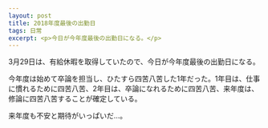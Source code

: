 ```yaml
---
layout: post
title: 2018年度最後の出勤日
tags: 日常
excerpt: <p>今日が今年度最後の出勤日になる。</p>
---
```


3月29日は、有給休暇を取得していたので、今日が今年度最後の出勤日になる。

今年度は始めて卒論を担当し、ひたすら四苦八苦した1年だった。1年目は、仕事に慣れるために四苦八苦、2年目は、卒論になれるために四苦八苦、来年度は、修論に四苦八苦することが確定している。

来年度も不安と期待がいっぱいだ…。
